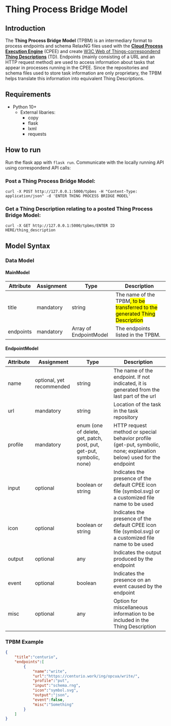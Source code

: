 
# Thing Process Bridge Model

## Introduction

The **Thing Process Bridge Model** (TPBM) is an intermediary format to process endpoints and schema RelaxNG files used with the **[Cloud Process Execution Engine](https://cpee.org/)** (CPEE) and create [W3C Web of Things-correspondend **Thing Descriptions**](https://www.w3.org/TR/wot-thing-description11/) (TD).
Endpoints (mainly consisting of a URL and an HTTP request method) are used to access information about tasks that appear in processes running in the CPEE. Since the repositories and schema files used to store task information are only proprietary, the TPBM helps translate this information into equivalent Thing Descriptions.

## Requirements

- Python 10+
	- External libaries:
		- copy
		- flask
		- lxml
		- requests

## How to run

Run the flask app with `flask run`. Communicate with the locally running API using correspondend API calls:

### Post a Thing Process Bridge Model:

`curl -X POST http://127.0.0.1:5000/tpbms -H "Content-Type: application/json" -d 'ENTER THING PROCESS BRIDGE MODEL'`

### Get a Thing Description relating to a posted Thing Process Bridge Model:

`curl -X GET http://127.0.0.1:5000/tpbms/ENTER ID HERE/thing_description`

## Model Syntax
### Data Model
#### MainModel
|Attribute|Assignment|Type|Description|
|-|-|-|-|
|title|mandatory|string|The name of the TPBM<mark>, to be transferred to the generated Thing Description</mark>|
|endpoints|mandatory|Array of EndpointModel|The endpoints listed in the TPBM.|
#### EndpointModel
|Attribute|Assignment|Type|Description|
|-|-|-|-|
|name|optional, yet recommended|string|The name of the endpoint. If not indicated, it is generated from the last part of the url|
|url|mandatory|string|Location of the task in the task repository|
|profile|mandatory|enum (one of delete, get, patch, post, put, get-put, symbolic, none)|HTTP request method or special behavior profile (get-put, symbolic, none; explanation below) used for the endpoint|
|input|optional|boolean or string|Indicates the presence of the default CPEE icon file (symbol.svg) or a customized file name to be used|
|icon|optional|boolean or string|Indicates the presence of the default CPEE icon file (symbol.svg) or a customized file name to be used|
|output|optional|any|Indicates the output produced by the endpoint|
|event|optional|boolean|Indicates the presence on an event caused by the endpoint|
|misc|optional|any|Option for miscellaneous information to be included in the Thing Description|



### TPBM Example
```json
{
	"title":"centurio",
	"endpoints":[
		{
			"name":"write",
			"url":"https://centurio.work/ing/opcua/write/",
			"profile":"put",
			"input":"schema.rng",
			"icon":"symbol.svg",
			"output":"json",
			"event":false,
			"misc":"Something"
		}
	]
}
```